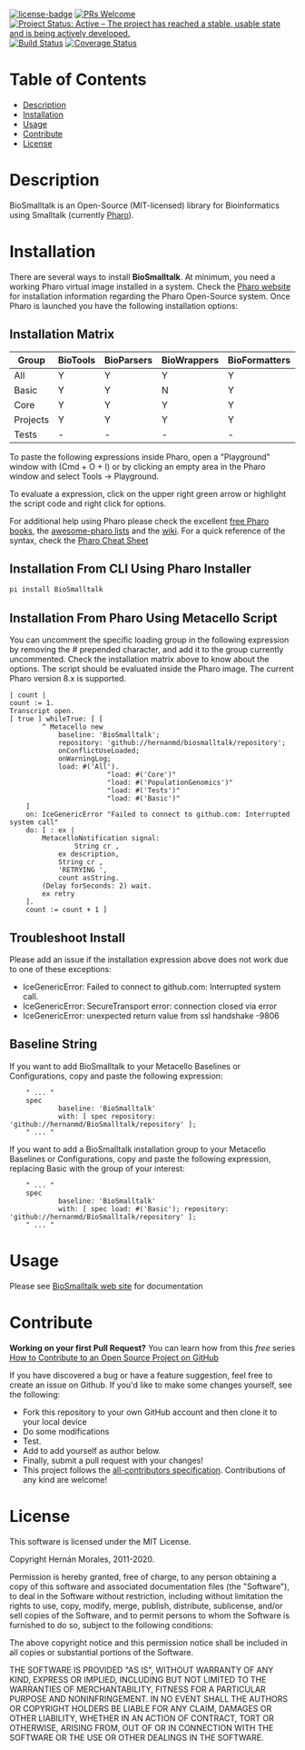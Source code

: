[![license-badge](https://img.shields.io/badge/license-MIT-blue.svg)](https://img.shields.io/badge/license-MIT-blue.svg)
[![PRs Welcome](https://img.shields.io/badge/PRs-welcome-brightgreen.svg?style=flat-square)](http://makeapullrequest.com)
[![Project Status: Active – The project has reached a stable, usable state and is being actively developed.](http://www.repostatus.org/badges/latest/active.svg)](http://www.repostatus.org/#active)
[![Build Status](https://travis-ci.org/hernanmd/BioSmalltalk.svg?branch=master)](https://travis-ci.org/hernanmd/BioSmalltalk)
[![Coverage Status](https://coveralls.io/repos/github/hernanmd/BioSmalltalk/badge.svg?branch=master)](https://coveralls.io/github/hernanmd/BioSmalltalk?branch=master)

# Table of Contents

- [Description](#description)
- [Installation](#installation)
- [Usage](#usage)
- [Contribute](#contribute)
- [License](#license)

# Description

BioSmalltalk is an Open-Source (MIT-licensed) library for Bioinformatics using Smalltalk (currently [Pharo](http://www.pharo.org)).

# Installation

There are several ways to install **BioSmalltalk**. At minimum, you need a working Pharo virtual image installed in a system. Check the [Pharo website](http://www.pharo.org) for installation information regarding the Pharo Open-Source system. Once Pharo is launched you have the following installation options:

## Installation Matrix

**Group**|**BioTools**|**BioParsers**|**BioWrappers**|**BioFormatters**|**BioClassifier**|**BioNCBI**|**BioBlast**|**BioEntrez**|**BioNGS**|**BioProject**
-----|-----|-----|-----|-----|-----|-----|-----|-----|-----|-----
All|Y|Y|Y|Y|Y|Y|Y|Y|Y|Y|Y
Basic|Y|Y|N|Y|N|Y|Y|N|N|N
Core|Y|Y|Y|Y|Y|Y|Y|Y|Y|N
Projects|Y|Y|Y|Y|Y|Y|Y|Y|Y|Y
Tests|-|-|-|-|-|-|-|-|-|-

To paste the following expressions inside Pharo, open a "Playground" window with (Cmd + O + I) or by clicking an empty area in the Pharo window and select Tools -> Playground. 

To evaluate a expression, click on the upper right green arrow or highlight the script code and right click for options.

For additional help using Pharo please check the excellent [free Pharo books](http://books.pharo.org/), the [awesome-pharo lists](https://github.com/pharo-open-documentation/awesome-pharo) and the [wiki](https://github.com/pharo-open-documentation/pharo-wiki). 
For a quick reference of the syntax, check the [Pharo Cheat Sheet](http://files.pharo.org/media/pharoCheatSheet.pdf)

## Installation From CLI Using Pharo Installer

```bash
pi install BioSmalltalk
```

## Installation From Pharo Using Metacello Script

You can uncomment the specific loading group in the following expression by removing the # prepended character, and add it to the group currently uncommented. Check the installation matrix above to know about the options. The script should be evaluated inside the Pharo image. The current Pharo version 8.x is supported.

[//]: # (pi)
```smalltalk
| count |
count := 1.
Transcript open.
[ true ] whileTrue: [ [
		^ Metacello new
			baseline: 'BioSmalltalk';
			repository: 'github://hernanmd/biosmalltalk/repository';
			onConflictUseLoaded;
			onWarningLog;
			load: #('All').
                        "load: #('Core')"
                        "load: #('PopulationGenomics')"
                        "load: #('Tests')"
                        "load: #('Basic')"
	]
	on: IceGenericError "Failed to connect to github.com: Interrupted system call"
	do: [ : ex |
		MetacelloNotification signal:
	        	String cr ,
			ex description,
			String cr ,
			'RETRYING ',
			count asString.
		(Delay forSeconds: 2) wait.
		ex retry
	].
	count := count + 1 ]
```

## Troubleshoot Install

Please add an issue if the installation expression above does not work due to one of these exceptions:

  - IceGenericError: Failed to connect to github.com: Interrupted system call.
  - IceGenericError: SecureTransport error: connection closed via error
  - IceGenericError: unexpected return value from ssl handshake -9806

## Baseline String

If you want to add BioSmalltalk to your Metacello Baselines or Configurations, copy and paste the following expression:

        " ... "
        spec
                baseline: 'BioSmalltalk' 
                with: [ spec repository: 'github://hernanmd/BioSmalltalk/repository' ];
        " ... "

If you want to add a BioSmalltalk installation group to your Metacello Baselines or Configurations, copy and paste the following expression, replacing Basic with the group of your interest:

        " ... "
        spec
                baseline: 'BioSmalltalk' 
                with: [ spec load: #('Basic'); repository: 'github://hernanmd/BioSmalltalk/repository' ];
        " ... "

# Usage

Please see [BioSmalltalk web site](https://biosmalltalk.github.io/web) for documentation

# Contribute

**Working on your first Pull Request?** You can learn how from this *free* series [How to Contribute to an Open Source Project on GitHub](https://egghead.io/series/how-to-contribute-to-an-open-source-project-on-github)

If you have discovered a bug or have a feature suggestion, feel free to create an issue on Github.
If you'd like to make some changes yourself, see the following:    

  - Fork this repository to your own GitHub account and then clone it to your local device
  - Do some modifications
  - Test.
  - Add <your GitHub username> to add yourself as author below.
  - Finally, submit a pull request with your changes!
  - This project follows the [all-contributors specification](https://github.com/kentcdodds/all-contributors). Contributions of any kind are welcome!

# License

This software is licensed under the MIT License.

Copyright Hernán Morales, 2011-2020.

Permission is hereby granted, free of charge, to any person obtaining
 a copy of this software and associated documentation files (the 
"Software"), to deal in the Software without restriction, including 
without limitation the rights to use, copy, modify, merge, publish, 
distribute, sublicense, and/or sell copies of the Software, and to 
permit persons to whom the Software is furnished to do so, subject to 
the following conditions:

The above copyright notice and this permission notice shall be included in all copies or substantial portions of the Software.

THE SOFTWARE IS PROVIDED "AS IS", WITHOUT WARRANTY OF ANY KIND, 
EXPRESS OR IMPLIED, INCLUDING BUT NOT LIMITED TO THE WARRANTIES OF 
MERCHANTABILITY, FITNESS FOR A PARTICULAR PURPOSE AND NONINFRINGEMENT. 
IN NO EVENT SHALL THE AUTHORS OR COPYRIGHT HOLDERS BE LIABLE FOR ANY 
CLAIM, DAMAGES OR OTHER LIABILITY, WHETHER IN AN ACTION OF CONTRACT, 
TORT OR OTHERWISE, ARISING FROM, OUT OF OR IN CONNECTION WITH THE 
SOFTWARE OR THE USE OR OTHER DEALINGS IN THE SOFTWARE.
